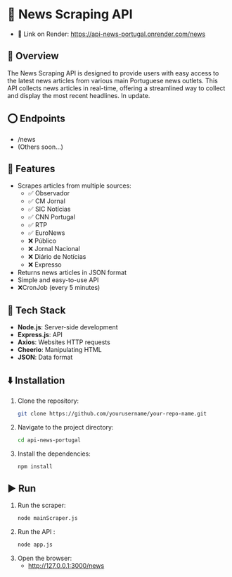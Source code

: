 # :newspaper: News Scraping API

- :link: Link on Render: https://api-news-portugal.onrender.com/news


## 🔎 Overview

The News Scraping API is designed to provide users with easy access to the latest news articles from various main Portuguese news outlets. This API collects news articles in real-time, offering a streamlined way to collect and display the most recent headlines.
In update.


## ⭕ Endpoints

  - /news
  - (Others soon...)


## :star2: Features

- Scrapes articles from multiple sources:
  - ✅ Observador
  - ✅ CM Jornal
  - ✅ SIC Notícias
  - ✅ CNN Portugal
  - ✅ RTP
  - ✅ EuroNews
  - ❌ Público
  - ❌ Jornal Nacional
  - ❌ Diário de Notícias
  - ❌ Expresso
- Returns news articles in JSON format
- Simple and easy-to-use API
- ❌CronJob (every 5 minutes)


## 🔧 Tech Stack

- **Node.js**: Server-side development
- **Express.js**: API
- **Axios**: Websites HTTP requests
- **Cheerio**: Manipulating HTML
- **JSON**: Data format


## ⬇️ Installation

1. Clone the repository:
   ```bash
   git clone https://github.com/yourusername/your-repo-name.git

2. Navigate to the project directory:
   ```bash
   cd api-news-portugal

3. Install the dependencies:
   ```bash
   npm install


## ▶️ Run

1. Run the scraper:
   ```bash
   node mainScraper.js

2. Run the API   :
   ```bash
   node app.js

2. Open the browser:
   - http://127.0.0.1:3000/news

